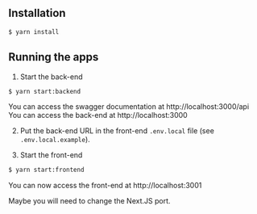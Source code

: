 ## Installation

```bash
$ yarn install
```

## Running the apps

1. Start the back-end

```bash
$ yarn start:backend
```

You can access the swagger documentation at http://localhost:3000/api<br>
You can access the back-end at http://localhost:3000

2. Put the back-end URL in the front-end `.env.local` file (see `.env.local.example`).

3. Start the front-end

```bash
$ yarn start:frontend
```

You can now access the front-end at http://localhost:3001

Maybe you will need to change the Next.JS port.
